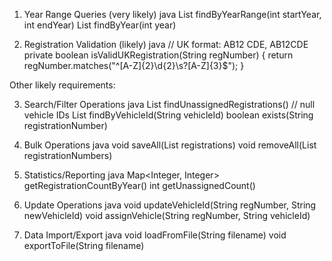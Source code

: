 
1. Year Range Queries (very likely)
   java
   List<VehicleRegistration> findByYearRange(int startYear, int endYear)
   List<VehicleRegistration> findByYear(int year)


2. Registration Validation (likely)
   java
   // UK format: AB12 CDE, AB12CDE
   private boolean isValidUKRegistration(String regNumber) {
   return regNumber.matches("^[A-Z]{2}\\d{2}\\s?[A-Z]{3}$");
   }


Other likely requirements:

3. Search/Filter Operations
   java
   List<VehicleRegistration> findUnassignedRegistrations() // null vehicle IDs
   List<VehicleRegistration> findByVehicleId(String vehicleId)
   boolean exists(String registrationNumber)


4. Bulk Operations
   java
   void saveAll(List<VehicleRegistration> registrations)
   void removeAll(List<String> registrationNumbers)


5. Statistics/Reporting
   java
   Map<Integer, Integer> getRegistrationCountByYear()
   int getUnassignedCount()


6. Update Operations
   java
   void updateVehicleId(String regNumber, String newVehicleId)
   void assignVehicle(String regNumber, String vehicleId)


7. Data Import/Export
   java
   void loadFromFile(String filename)
   void exportToFile(String filename)

